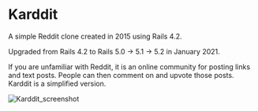 # Karddit

A simple Reddit clone
created in 2015 using Rails 4.2.

Upgraded from Rails 4.2 to Rails 5.0 -> 5.1 -> 5.2 in January 2021.

If you are unfamiliar with Reddit, it is an online community for posting links and text posts. People can then comment on and upvote those posts.
Karddit is a simplified version.

![Karddit_screenshot](https://user-images.githubusercontent.com/2192560/195074953-c7954820-3ebb-4a5d-8255-53d211225633.png)
